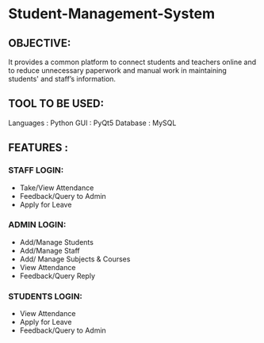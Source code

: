 # Student-Management-System


## OBJECTIVE:
It provides a common platform to connect students and teachers online and to reduce unnecessary paperwork and manual work in maintaining students' and staff’s information.


## TOOL TO BE USED:
Languages : Python
GUI : PyQt5
Database : MySQL


## FEATURES :
### STAFF LOGIN:
* Take/View Attendance
* Feedback/Query to Admin
* Apply for Leave


### ADMIN LOGIN:
* Add/Manage Students
* Add/Manage Staff
* Add/ Manage Subjects & Courses
* View Attendance
* Feedback/Query Reply

### STUDENTS LOGIN:
* View Attendance
* Apply for Leave
* Feedback/Query to Admin

